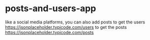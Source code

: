 # posts-and-users-app
like a social media platforms, you can also add posts
to get the users https://jsonplaceholder.typicode.com/users
to get the posts https://jsonplaceholder.typicode.com/posts
